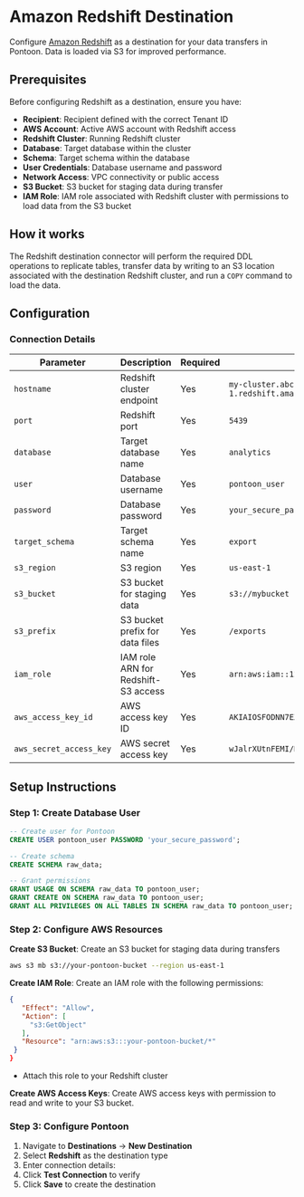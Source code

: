 # Amazon Redshift Destination

Configure [Amazon Redshift](https://aws.amazon.com/redshift/) as a destination for your data transfers in Pontoon. Data is loaded via S3 for improved performance.

## Prerequisites

Before configuring Redshift as a destination, ensure you have:

- **Recipient**: Recipient defined with the correct Tenant ID
- **AWS Account**: Active AWS account with Redshift access
- **Redshift Cluster**: Running Redshift cluster
- **Database**: Target database within the cluster
- **Schema**: Target schema within the database
- **User Credentials**: Database username and password
- **Network Access**: VPC connectivity or public access
- **S3 Bucket**: S3 bucket for staging data during transfer
- **IAM Role**: IAM role associated with Redshift cluster with permissions to load data from the S3 bucket

## How it works

The Redshift destination connector will perform the required DDL operations to replicate tables, transfer data by writing to an S3 location associated with the destination Redshift cluster, and run a `COPY` command to load the data.

## Configuration

### Connection Details

| Parameter               | Description                         | Required | Example                                              |
| ----------------------- | ----------------------------------- | -------- | ---------------------------------------------------- |
| `hostname`              | Redshift cluster endpoint           | Yes      | `my-cluster.abc123.us-east-1.redshift.amazonaws.com` |
| `port`                  | Redshift port                       | Yes      | `5439`                                               |
| `database`              | Target database name                | Yes      | `analytics`                                          |
| `user`                  | Database username                   | Yes      | `pontoon_user`                                       |
| `password`              | Database password                   | Yes      | `your_secure_password`                               |
| `target_schema`         | Target schema name                  | Yes      | `export`                                             |
| `s3_region`             | S3 region                           | Yes      | `us-east-1`                                          |
| `s3_bucket`             | S3 bucket for staging data          | Yes      | `s3://mybucket`                                      |
| `s3_prefix`             | S3 bucket prefix for data files     | Yes      | `/exports`                                           |
| `iam_role`              | IAM role ARN for Redshift-S3 access | Yes      | `arn:aws:iam::123456789012:role/RedshiftS3Role`      |
| `aws_access_key_id`     | AWS access key ID                   | Yes      | `AKIAIOSFODNN7EXAMPLE`                               |
| `aws_secret_access_key` | AWS secret access key               | Yes      | `wJalrXUtnFEMI/K7MDENG/bPxRfiCYEXAMPLEKEY`           |

## Setup Instructions

### Step 1: Create Database User

```sql
-- Create user for Pontoon
CREATE USER pontoon_user PASSWORD 'your_secure_password';

-- Create schema
CREATE SCHEMA raw_data;

-- Grant permissions
GRANT USAGE ON SCHEMA raw_data TO pontoon_user;
GRANT CREATE ON SCHEMA raw_data TO pontoon_user;
GRANT ALL PRIVILEGES ON ALL TABLES IN SCHEMA raw_data TO pontoon_user;
```

### Step 2: Configure AWS Resources

**Create S3 Bucket**: Create an S3 bucket for staging data during transfers

   ```bash
   aws s3 mb s3://your-pontoon-bucket --region us-east-1
   ```

**Create IAM Role**: Create an IAM role with the following permissions:

   ```json
   {
      "Effect": "Allow",
      "Action": [
        "s3:GetObject"
      ],
      "Resource": "arn:aws:s3:::your-pontoon-bucket/*"
    }
   }
   ```
   - Attach this role to your Redshift cluster

**Create AWS Access Keys**: Create AWS access keys with permission to read and write to your S3 bucket. 


### Step 3: Configure Pontoon

1. Navigate to **Destinations** → **New Destination**
2. Select **Redshift** as the destination type
3. Enter connection details:
4. Click **Test Connection** to verify
5. Click **Save** to create the destination
